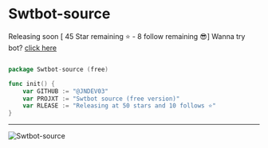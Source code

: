 # Swtbot-source

Releasing soon [ 45 Star remaining ⭐ - 8 follow remaining 😎] Wanna try bot? [click here](https://discord.com/api/oauth2/authorize?client_id=985222992873263144&permissions=8&scope=bot%20applications.commands)
```go

package Swtbot-source (free)

func init() {
    var GITHUB := "@JNDEV03"
    var PROJXT := "Swtbot source (free version)"
    var RLEASE := "Releasing at 50 stars and 10 follows ⭐"
}
```

-----------------------

![Swtbot-source](https://socialify.git.ci/JNDEV03/Swtbot-source/image?description=1&font=KoHo&name=1&owner=1&pattern=Solid&stargazers=1&theme=Dark)
